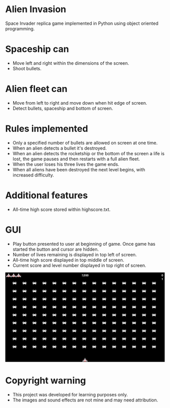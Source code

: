 # Alien Invasion
Space Invader replica game implemented in Python using object oriented programming.

# Spaceship can
* Move left and right within the dimensions of the screen.
* Shoot bullets.

# Alien fleet can
* Move from left to right and move down when hit edge of screen.
* Detect bullets, spaceship and bottom of screen.

# Rules implemented
* Only a specified number of bullets are allowed on screen at one time.
* When an alien detects a bullet it's destroyed.
* When an alien detects the rocketship or the bottom of the screen a life is lost, the game pauses and then restarts with a full alien fleet.
* When the user loses his three lives the game ends.
* When all aliens have been destroyed the next level begins, with increased difficulty.

# Additional features
* All-time high score stored within highscore.txt.

# GUI
* Play button presented to user at beginning of game. Once game has started the button and cursor are hidden.
* Number of lives remaining is displayed in top left of screen.
* All-time high score displayed in top middle of screen.
* Current score and level number displayed in top right of screen.


![ScreenShot](alien_invasion/images/Screenshot.png)


# Copyright warning
* This project was developed for learning purposes only.
* The images and sound effects are not mine and may need attribution.
